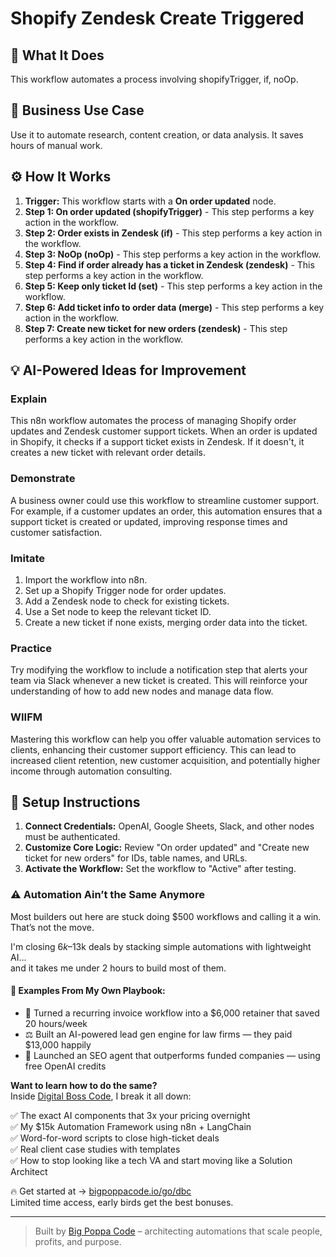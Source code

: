 # Shopify Zendesk Create Triggered

## 🚀 What It Does
This workflow automates a process involving shopifyTrigger, if, noOp.

## 💼 Business Use Case
Use it to automate research, content creation, or data analysis. It saves hours of manual work.

## ⚙️ How It Works
1.  **Trigger:** This workflow starts with a **On order updated** node.
2. **Step 1: On order updated (shopifyTrigger)** - This step performs a key action in the workflow.
3. **Step 2: Order exists in Zendesk (if)** - This step performs a key action in the workflow.
4. **Step 3: NoOp (noOp)** - This step performs a key action in the workflow.
5. **Step 4: Find if order already has a ticket in Zendesk (zendesk)** - This step performs a key action in the workflow.
6. **Step 5: Keep only ticket Id (set)** - This step performs a key action in the workflow.
7. **Step 6: Add ticket info to order data (merge)** - This step performs a key action in the workflow.
8. **Step 7: Create new ticket for new orders (zendesk)** - This step performs a key action in the workflow.

## 💡 AI-Powered Ideas for Improvement
### Explain
This n8n workflow automates the process of managing Shopify order updates and Zendesk customer support tickets. When an order is updated in Shopify, it checks if a support ticket exists in Zendesk. If it doesn't, it creates a new ticket with relevant order details.

### Demonstrate
A business owner could use this workflow to streamline customer support. For example, if a customer updates an order, this automation ensures that a support ticket is created or updated, improving response times and customer satisfaction.

### Imitate
1. Import the workflow into n8n.
2. Set up a Shopify Trigger node for order updates.
3. Add a Zendesk node to check for existing tickets.
4. Use a Set node to keep the relevant ticket ID.
5. Create a new ticket if none exists, merging order data into the ticket.

### Practice
Try modifying the workflow to include a notification step that alerts your team via Slack whenever a new ticket is created. This will reinforce your understanding of how to add new nodes and manage data flow.

### WIIFM
Mastering this workflow can help you offer valuable automation services to clients, enhancing their customer support efficiency. This can lead to increased client retention, new customer acquisition, and potentially higher income through automation consulting.

## 🔧 Setup Instructions
1. **Connect Credentials:** OpenAI, Google Sheets, Slack, and other nodes must be authenticated.
2. **Customize Core Logic:** Review "On order updated" and "Create new ticket for new orders" for IDs, table names, and URLs.
3. **Activate the Workflow:** Set the workflow to "Active" after testing.

### ⚠️ Automation Ain’t the Same Anymore

Most builders out here are stuck doing $500 workflows and calling it a win.  
That’s not the move.  

I'm closing $6k–$13k deals by stacking simple automations with lightweight AI...  
and it takes me under 2 hours to build most of them.

#### 🧠 Examples From My Own Playbook:
- 🔁 Turned a recurring invoice workflow into a $6,000 retainer that saved 20 hours/week  
- ⚖️ Built an AI-powered lead gen engine for law firms — they paid $13,000 happily  
- 🚀 Launched an SEO agent that outperforms funded companies — using free OpenAI credits  

**Want to learn how to do the same?**  
Inside [Digital Boss Code](https://bigpoppacode.io/go/dbc), I break it all down:

✅ The exact AI components that 3x your pricing overnight  
✅ My $15k Automation Framework using n8n + LangChain  
✅ Word-for-word scripts to close high-ticket deals  
✅ Real client case studies with templates  
✅ How to stop looking like a tech VA and start moving like a Solution Architect  

🔥 Get started at → [bigpoppacode.io/go/dbc](https://bigpoppacode.io/go/dbc)  
Limited time access, early birds get the best bonuses.

---
> Built by [Big Poppa Code](https://bigpoppacode.io) – architecting automations that scale people, profits, and purpose.
